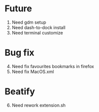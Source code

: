 # Future
1. Need gdm setup
2. Need dash-to-dock install
3. Need terminal customize

# Bug fix
4. Need fix favourites bookmarks in firefox
5. Need fix MacOS.xml

# Beatify
6. Need rework extension.sh
